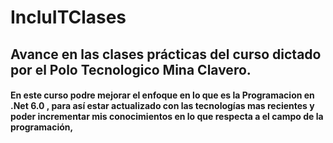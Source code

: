 # IncluITClases
## Avance en las clases prácticas del curso dictado por el Polo Tecnologico Mina Clavero.
#### En este curso podre mejorar el enfoque en lo que es la Programacion en .Net 6.0 , para así estar actualizado con las tecnologías mas recientes y poder incrementar mis conocimientos en lo que respecta a el campo de la programación,  
